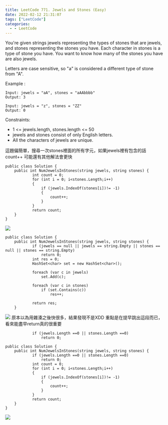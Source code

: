 ```yaml
---
title: LeetCode 771. Jewels and Stones (Easy)
date: 2022-02-12 21:31:07
tags: ["LeetCode"]
categories:
  - - LeetCode
---
```

You're given strings jewels representing the types of stones that are jewels, and stones representing the stones you have. Each character in stones is a type of stone you have. You want to know how many of the stones you have are also jewels.

Letters are case sensitive, so "a" is considered a different type of stone from "A".


Example :
```
Input: jewels = "aA", stones = "aAAbbbb"
Output: 3

Input: jewels = "z", stones = "ZZ"
Output: 0
```

<!--more-->

Constraints:

* 1 <= jewels.length, stones.length <= 50
* jewels and stones consist of only English letters.
* All the characters of jewels are unique.

這題偏簡單，搜尋一次stones裡面的所有字元，如果jewels裡有包含的話count++
可能還有其他解法會更快
```
public class Solution {
    public int NumJewelsInStones(string jewels, string stones) {
            int count = 0;
            for (int i = 0; i<stones.Length;i++)
            {
                if (jewels.IndexOf(stones[i])!= -1)
                {
                    count++;
                }
            }
            return count;
    }
}

```
![](https://i.imgur.com/5RRrt6v.png)

```
public class Solution {
    public int NumJewelsInStones(string jewels, string stones) {
            if (jewels == null || jewels == string.Empty || stones == null || stones == string.Empty)
                return 0;
            int res = 0;
            HashSet<char> set = new HashSet<char>();

            foreach (var c in jewels)
                set.Add(c);

            foreach (var c in stones)
                if (set.Contains(c))
                    res++;

            return res;
    }
```
![](https://i.imgur.com/hUfvEpZ.png)
原本以為用雜湊之後快很多，結果發現不是XDD
重點是在提早跳出這段而已，看來能盡早return真的很重要
```
            if (jewels.Length ==0 || stones.Length ==0)
                return 0;
```

```
public class Solution {
    public int NumJewelsInStones(string jewels, string stones) {
            if (jewels.Length ==0 || stones.Length ==0)
                return 0;
            int count = 0;
            for (int i = 0; i<stones.Length;i++)
            {
                if (jewels.IndexOf(stones[i])!= -1)
                {
                    count++;
                }
            }
            return count;
    }
}
```
![](https://i.imgur.com/e9jydbM.png)
